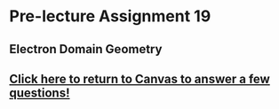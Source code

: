 # Pre-lecture Assignment 19

## Electron Domain Geometry






## [Click here to return to Canvas to answer a few questions!](https://psu.instructure.com/courses/1881362/quizzes/3325858)




